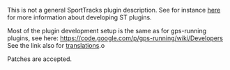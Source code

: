 This is not a general SportTracks plugin description. See for instance [here](http://www.zonefivesoftware.com/SportTracks/Forums/viewtopic.php?t=4828) for more information about developing ST plugins.

Most of the plugin development setup is the same as for gps-running plugins, see here:
https://code.google.com/p/gps-running/wiki/Developers
See the link also for [translations](https://code.google.com/p/gps-running/wiki/Developers#Translations).o

Patches are accepted.